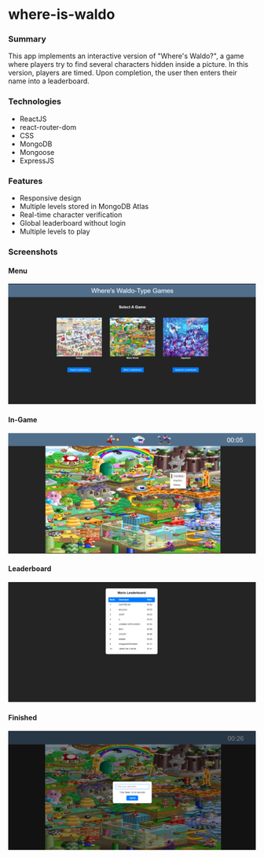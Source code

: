 # where-is-waldo

### Summary

This app implements an interactive version of "Where's Waldo?", a game where players try to find several characters hidden inside a picture. In this version, players are timed. Upon completion, the user then enters their name into a leaderboard.

### Technologies

- ReactJS
- react-router-dom
- CSS
- MongoDB
- Mongoose
- ExpressJS

### Features

- Responsive design
- Multiple levels stored in MongoDB Atlas
- Real-time character verification
- Global leaderboard without login
- Multiple levels to play

### Screenshots


#### Menu

![menu](./assets/Menu.png)

#### In-Game

![game](./assets/game.png)

#### Leaderboard

![leaderboard](./assets/leaderboard.png)

#### Finished

![finished](./assets/finished.png)